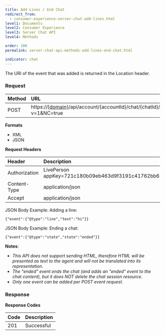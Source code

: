 ```yaml
---
title: Add Lines / End Chat
redirect_from:
  - consumer-experience-server-chat-add-lines.html
level1: Documents
level2: Consumer Experience
level3: Server Chat API
level4: Methods

order: 100
permalink: server-chat-api-methods-add-lines-end-chat.html

indicator: chat
---
```



The URI of the event that was added is returned in the Location header.

### Request

| Method | URL |
| :--- | :--- |
| POST | https://[{domain}](https://developers.liveperson.com/agent-domain-domain-api.html)/api/account/{accountId}/chat/{chatId}/events?v=1&NC=true |

**Formats**

- XML
- JSON

**Request Headers**

| Header | Description |
| :--- | :--- |
| Authorization | LivePerson appKey=721c180b09eb463d9f3191c41762bb68 |
| Content-Type | application/json |
| Accept | application/json |

JSON Body Example: Adding a line:

    {"event":{"@type":"line","text":"hi"}}

JSON Body Example: Ending a chat:

    {"event":{"@type":"state","state":"ended"}}

**Notes**:

- *This API does not support sending HTML, therefore HTML will be presented as text to the agent and will not be translated into its representation.*
- *The "ended" event ends the chat (and adds an "ended" event to the chat content), but it does NOT delete the chat session resource.*
- *Only one event can be added per POST event request.*

### Response

**Response Codes**

| Code | Description |
| :--- | :--- |
| 201 | Successful |
